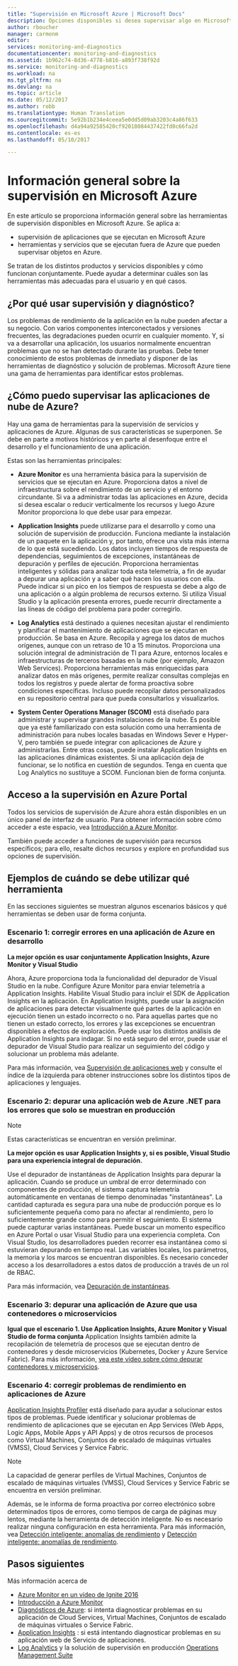 ```yaml
---
title: "Supervisión en Microsoft Azure | Microsoft Docs"
description: Opciones disponibles si desea supervisar algo en Microsoft Azure. Azure Monitor y Log Analytics de Application Insights
author: rboucher
manager: carmonm
editor: 
services: monitoring-and-diagnostics
documentationcenter: monitoring-and-diagnostics
ms.assetid: 1b962c74-8d36-4778-b816-a893f738f92d
ms.service: monitoring-and-diagnostics
ms.workload: na
ms.tgt_pltfrm: na
ms.devlang: na
ms.topic: article
ms.date: 05/12/2017
ms.author: robb
ms.translationtype: Human Translation
ms.sourcegitcommit: 5e92b1b234e4ceea5e0dd5d09ab3203c4a86f633
ms.openlocfilehash: d4a94a92585420cf92018084437422fd0c66fa2d
ms.contentlocale: es-es
ms.lasthandoff: 05/10/2017

---
```


# <a name="overview-of-monitoring-in-microsoft-azure"></a>Información general sobre la supervisión en Microsoft Azure
En este artículo se proporciona información general sobre las herramientas de supervisión disponibles en Microsoft Azure. Se aplica a: 
- supervisión de aplicaciones que se ejecutan en Microsoft Azure 
- herramientas y servicios que se ejecutan fuera de Azure que pueden supervisar objetos en Azure. 

Se tratan de los distintos productos y servicios disponibles y cómo funcionan conjuntamente. Puede ayudar a determinar cuáles son las herramientas más adecuadas para el usuario y en qué casos.  

## <a name="why-use-monitoring-and-diagnostics"></a>¿Por qué usar supervisión y diagnóstico?

Los problemas de rendimiento de la aplicación en la nube pueden afectar a su negocio. Con varios componentes interconectados y versiones frecuentes, las degradaciones pueden ocurrir en cualquier momento. Y, si va a desarrollar una aplicación, los usuarios normalmente encuentran problemas que no se han detectado durante las pruebas. Debe tener conocimiento de estos problemas de inmediato y disponer de las herramientas de diagnóstico y solución de problemas. Microsoft Azure tiene una gama de herramientas para identificar estos problemas.

## <a name="how-do-i-monitor-my-azure-cloud-apps"></a>¿Cómo puedo supervisar las aplicaciones de nube de Azure?

Hay una gama de herramientas para la supervisión de servicios y aplicaciones de Azure. Algunas de sus características se superponen. Se debe en parte a motivos históricos y en parte al desenfoque entre el desarrollo y el funcionamiento de una aplicación. 

Estas son las herramientas principales:

-   **Azure Monitor** es una herramienta básica para la supervisión de servicios que se ejecutan en Azure. Proporciona datos a nivel de infraestructura sobre el rendimiento de un servicio y el entorno circundante. Si va a administrar todas las aplicaciones en Azure, decida si desea escalar o reducir verticalmente los recursos y luego Azure Monitor proporciona lo que debe usar para empezar.

-   **Application Insights** puede utilizarse para el desarrollo y como una solución de supervisión de producción. Funciona mediante la instalación de un paquete en la aplicación y, por tanto, ofrece una vista más interna de lo que está sucediendo. Los datos incluyen tiempos de respuesta de dependencias, seguimientos de excepciones, instantáneas de depuración y perfiles de ejecución. Proporciona herramientas inteligentes y sólidas para analizar toda esta telemetría, a fin de ayudar a depurar una aplicación y a saber qué hacen los usuarios con ella. Puede indicar si un pico en los tiempos de respuesta se debe a algo de una aplicación o a algún problema de recursos externo. Si utiliza Visual Studio y la aplicación presenta errores, puede recurrir directamente a las líneas de código del problema para poder corregirlo.  

-   **Log Analytics** está destinado a quienes necesitan ajustar el rendimiento y planificar el mantenimiento de aplicaciones que se ejecutan en producción. Se basa en Azure. Recopila y agrega los datos de muchos orígenes, aunque con un retraso de 10 a 15 minutos. Proporciona una solución integral de administración de TI para Azure, entornos locales e infraestructuras de terceros basadas en la nube (por ejemplo, Amazon Web Services). Proporciona herramientas más enriquecidas para analizar datos en más orígenes, permite realizar consultas complejas en todos los registros y puede alertar de forma proactiva sobre condiciones específicas.  Incluso puede recopilar datos personalizados en su repositorio central para que pueda consultarlos y visualizarlos. 

-   **System Center Operations Manager (SCOM)** está diseñado para administrar y supervisar grandes instalaciones de la nube. Es posible que ya esté familiarizado con esta solución como una herramienta de administración para nubes locales basadas en Windows Sever e Hyper-V, pero también se puede integrar con aplicaciones de Azure y administrarlas. Entre otras cosas, puede instalar Application Insights en las aplicaciones dinámicas existentes.  Si una aplicación deja de funcionar, se lo notifica en cuestión de segundos. Tenga en cuenta que Log Analytics no sustituye a SCOM. Funcionan bien de forma conjunta.  


## <a name="accessing-monitoring-in-the-azure-portal"></a>Acceso a la supervisión en Azure Portal
Todos los servicios de supervisión de Azure ahora están disponibles en un único panel de interfaz de usuario. Para obtener información sobre cómo acceder a este espacio, vea [Introducción a Azure Monitor](monitoring-get-started.md). 

También puede acceder a funciones de supervisión para recursos específicos; para ello, resalte dichos recursos y explore en profundidad sus opciones de supervisión. 

## <a name="examples-of-when-to-use-which-tool"></a>Ejemplos de cuándo se debe utilizar qué herramienta 

En las secciones siguientes se muestran algunos escenarios básicos y qué herramientas se deben usar de forma conjunta. 

### <a name="scenario-1--fix-errors-in-an-azure-application-under-development"></a>Escenario 1: corregir errores en una aplicación de Azure en desarrollo   

**La mejor opción es usar conjuntamente Application Insights, Azure Monitor y Visual Studio**

Ahora, Azure proporciona toda la funcionalidad del depurador de Visual Studio en la nube. Configure Azure Monitor para enviar telemetría a Application Insights. Habilite Visual Studio para incluir el SDK de Application Insights en la aplicación. En Application Insights, puede usar la asignación de aplicaciones para detectar visualmente qué partes de la aplicación en ejecución tienen un estado incorrecto o no. Para aquellas partes que no tienen un estado correcto, los errores y las excepciones se encuentran disponibles a efectos de exploración. Puede usar los distintos análisis de Application Insights para indagar. Si no está seguro del error, puede usar el depurador de Visual Studio para realizar un seguimiento del código y solucionar un problema más adelante. 

Para más información, vea [Supervisión de aplicaciones web](../application-insights/app-insights-azure-web-apps.md) y consulte el índice de la izquierda para obtener instrucciones sobre los distintos tipos de aplicaciones y lenguajes.  

### <a name="scenario-2--debug-an-azure-net-web-application-for-errors-that-only-show-in-production"></a>Escenario 2: depurar una aplicación web de Azure .NET para los errores que solo se muestran en producción 

> [!NOTE]
> Estas características se encuentran en versión preliminar. 

**La mejor opción es usar Application Insights y, si es posible, Visual Studio para una experiencia integral de depuración.**

Use el depurador de instantáneas de Application Insights para depurar la aplicación. Cuando se produce un umbral de error determinado con componentes de producción, el sistema captura telemetría automáticamente en ventanas de tiempo denominadas "instantáneas". La cantidad capturada es segura para una nube de producción porque es lo suficientemente pequeña como para no afectar al rendimiento, pero lo suficientemente grande como para permitir el seguimiento.  El sistema puede capturar varias instantáneas. Puede buscar un momento específico en Azure Portal o usar Visual Studio para una experiencia completa. Con Visual Studio, los desarrolladores pueden recorrer esa instantánea como si estuvieran depurando en tiempo real. Las variables locales, los parámetros, la memoria y los marcos se encuentran disponibles. Es necesario conceder acceso a los desarrolladores a estos datos de producción a través de un rol de RBAC.  

Para más información, vea [Depuración de instantáneas](../application-insights/app-insights-snapshot-debugger.md). 

### <a name="scenario-3--debug-an-azure-application-that-uses-containers-or-microservices"></a>Escenario 3: depurar una aplicación de Azure que usa contenedores o microservicios 

**Igual que el escenario 1. Use Application Insights, Azure Monitor y Visual Studio de forma conjunta** Application Insights también admite la recopilación de telemetría de procesos que se ejecutan dentro de contenedores y desde microservicios (Kubernetes, Docker y Azure Service Fabric). Para más información, [vea este vídeo sobre cómo depurar contenedores y microservicios](https://go.microsoft.com/fwlink/?linkid=848184). 


### <a name="scenario-4--fix-performance-issues-in-your-azure-application"></a>Escenario 4: corregir problemas de rendimiento en aplicaciones de Azure

[Application Insights Profiler](../application-insights/app-insights-profiler.md) está diseñado para ayudar a solucionar estos tipos de problemas. Puede identificar y solucionar problemas de rendimiento de aplicaciones que se ejecutan en App Services (Web Apps, Logic Apps, Mobile Apps y API Apps) y de otros recursos de procesos como Virtual Machines, Conjuntos de escalado de máquinas virtuales (VMSS), Cloud Services y Service Fabric. 

> [!NOTE]
> La capacidad de generar perfiles de Virtual Machines, Conjuntos de escalado de máquinas virtuales (VMSS), Cloud Services y Service Fabric se encuentra en versión preliminar.   

Además, se le informa de forma proactiva por correo electrónico sobre determinados tipos de errores, como tiempos de carga de páginas muy lentos, mediante la herramienta de detección inteligente.  No es necesario realizar ninguna configuración en esta herramienta. Para más información, vea [Detección inteligente: anomalías de rendimiento](../application-insights/app-insights-proactive-performance-diagnostics.md) y [Detección inteligente: anomalías de rendimiento](https://azure.microsoft.com/blog/Enhancments-ApplicationInsights-SmartDetection/preview).



## <a name="next-steps"></a>Pasos siguientes
Más información acerca de

* [Azure Monitor en un vídeo de Ignite 2016](https://myignite.microsoft.com/videos/4977)
* [Introducción a Azure Monitor](monitoring-get-started.md)
* [Diagnósticos de Azure](../azure-diagnostics.md): si intenta diagnosticar problemas en su aplicación de Cloud Services, Virtual Machines, Conjuntos de escalado de máquinas virtuales o Service Fabric.
* [Application Insights](https://azure.microsoft.com/documentation/services/application-insights/) : si está intentando diagnosticar problemas en su aplicación web de Servicio de aplicaciones.
* [Log Analytics](https://azure.microsoft.com/documentation/services/log-analytics/) y la solución de supervisión en producción [Operations Management Suite](https://www.microsoft.com/oms/)
